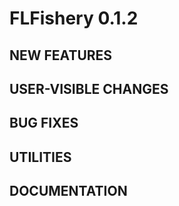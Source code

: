 # FLFishery 0.1.2

## NEW FEATURES

## USER-VISIBLE CHANGES

## BUG FIXES

## UTILITIES

## DOCUMENTATION

